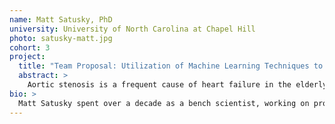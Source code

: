 ```yaml
---
name: Matt Satusky, PhD
university: University of North Carolina at Chapel Hill
photo: satusky-matt.jpg
cohort: 3
project:
  title: "Team Proposal: Utilization of Machine Learning Techniques to Identify Clinical and Genetic Determinants of Calcific Aortic Valve Disease"
  abstract: >
    Aortic stenosis is a frequent cause of heart failure in the elderly that occurs when deposition of calcium on the aortic valve prevents mobility of the valve and diminishes the flow across the valve. Our central hypothesis is that patients with aortic sclerosis have characteristics and genetic polymorphisms that differ from patients without aortic sclerosis and that these differences can be identified using machine learning techniques. We aim to 1) Develop a cross-study cohort (approximately 17,000 patients) by harmonizing data from multiple cardiovascular studies; 2) Identify individual demographic and clinical factors associated with aortic sclerosis with various machine learning methods, including regression and random forests. 3) Determine whether identified factors, including genetic polymorphisms related to lipid metabolism, lipoprotein (a), and coronary artery disease have collinearity or cluster together. Achievement of these aims will add considerable insight in the mechanisms responsible for the development of aortic stenosis and result in pooled, harmonized datasets available for future analyses. The tools built to evaluate clustering and independent relationships will be made available as scalable workflows accessible to the BDC research community.
bio: >
  Matt Satusky spent over a decade as a bench scientist, working on projects from intestinal parasites to acute respiratory distress syndrome to DNA damage repair. He received a PhD in Chemistry from the University of North Carolina at Chapel Hill, during which he developed computational methods for image analysis and signal processing in single-molecule fluorescence microscopy. He is currently a postdoctoral fellow in the Renaissance Computing Institute at the University of North Carolina at Chapel Hill, where he is working on deep learning applications for medical imaging and highway safety.
---
```

